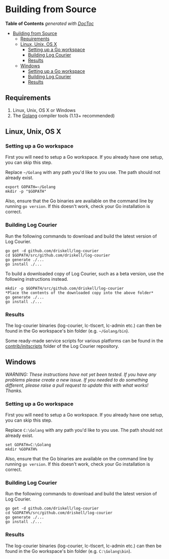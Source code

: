 # Building from Source

<!-- START doctoc generated TOC please keep comment here to allow auto update -->
<!-- DON'T EDIT THIS SECTION, INSTEAD RE-RUN doctoc TO UPDATE -->
**Table of Contents**  *generated with [DocToc](https://github.com/thlorenz/doctoc)*

- [Building from Source](#building-from-source)
  - [Requirements](#requirements)
  - [Linux, Unix, OS X](#linux-unix-os-x)
    - [Setting up a Go workspace](#setting-up-a-go-workspace)
    - [Building Log Courier](#building-log-courier)
    - [Results](#results)
  - [Windows](#windows)
    - [Setting up a Go workspace](#setting-up-a-go-workspace-1)
    - [Building Log Courier](#building-log-courier-1)
    - [Results](#results-1)

<!-- END doctoc generated TOC please keep comment here to allow auto update -->

## Requirements

1. Linux, Unix, OS X or Windows
1. The [Golang](http://golang.org/doc/install) compiler tools (1.13+ recommended)

## Linux, Unix, OS X

### Setting up a Go workspace

First you will need to setup a Go workspace. If you already have one setup, you
can skip this step.

Replace `~/Golang` with any path you'd like to you use. The path should not
already exist.

```
export GOPATH=~/Golang
mkdir -p "$GOPATH"
```

Also, ensure that the Go binaries are available on the command line by running
`go version`. If this doesn't work, check your Go installation is correct.

### Building Log Courier

Run the following commands to download and build the latest version of Log
Courier.

```
go get -d github.com/driskell/log-courier
cd $GOPATH/src/github.com/driskell/log-courier
go generate ./...
go install ./...
```

To build a downloaded copy of Log Courier, such as a beta version, use the
following instructions instead.

```
mkdir -p $GOPATH/src/github.com/driskell/log-courier
*Place the contents of the downloaded copy into the above folder*
go generate ./...
go install ./...
```

### Results

The log-courier binaries (log-courier, lc-tlscert, lc-admin etc.) can then be
found in the Go workspace's bin folder (e.g. `~/Golang/bin`).

Some ready-made service scripts for various platforms can be found in the
[contrib/initscripts](contrib/initscripts) folder of the Log Courier repository.

## Windows

*WARNING: These instructions have not yet been tested. If you have any problems
please create a new issue. If you needed to do something different, please raise
a pull request to update this with what works! Thanks.*

### Setting up a Go workspace

First you will need to setup a Go workspace. If you already have one setup, you
can skip this step.

Replace `C:\Golang` with any path you'd like to you use. The path should not
already exist.

```
set GOPATH=C:\Golang
mkdir %GOPATH%
```

Also, ensure that the Go binaries are available on the command line by running
`go version`. If this doesn't work, check your Go installation is correct.

### Building Log Courier

Run the following commands to download and build the latest version of Log
Courier.

```
go get -d github.com/driskell/log-courier
cd %GOPATH%/src/github.com/driskell/log-courier
go generate ./...
go install ./...
```

### Results

The log-courier binaries (log-courier, lc-tlscert, lc-admin etc.) can then be
found in the Go workspace's bin folder (e.g. `C:\Golang\bin`).
